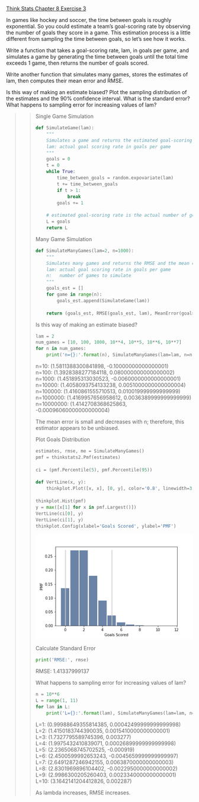 [Think Stats Chapter 8 Exercise 3](http://greenteapress.com/thinkstats2/html/thinkstats2009.html#toc77)

In games like hockey and soccer, the time between goals is roughly exponential. So you could estimate a team’s goal-scoring rate by observing the number of goals they score in a game. This estimation process is a little different from sampling the time between goals, so let’s see how it works.

Write a function that takes a goal-scoring rate, lam, in goals per game, and simulates a game by generating the time between goals until the total time exceeds 1 game, then returns the number of goals scored.

Write another function that simulates many games, stores the estimates of lam, then computes their mean error and RMSE.

Is this way of making an estimate biased? Plot the sampling distribution of the estimates and the 90% confidence interval. What is the standard error? What happens to sampling error for increasing values of lam?

>> Single Game Simulation
>> ```python
>> def SimulateGame(lam):
>>     """
>>     Simulates a game and returns the estimated goal-scoring rate.
>>     lam: actual goal scoring rate in goals per game
>>     """
>>     goals = 0
>>     t = 0
>>     while True:
>>         time_between_goals = random.expovariate(lam)
>>         t += time_between_goals
>>         if t > 1:
>>             break
>>         goals += 1
>> 
>>     # estimated goal-scoring rate is the actual number of goals scored
>>     L = goals
>>     return L
>> ```
>>
>> Many Game Simulation
>> ```python
>> def SimulateManyGames(lam=2, n=1000):
>>     """
>>     Simulates many games and returns the RMSE and the mean error.
>>     lam: actual goal scoring rate in goals per game
>>     n:   number of games to simulate
>>     """
>>     goals_est = []
>>     for game in range(n):
>>         goals_est.append(SimulateGame(lam))
>>      
>>     return (goals_est, RMSE(goals_est, lam), MeanError(goals_est, lam))
>> ```
>>
>> Is this way of making an estimate biased?
>> ```python
>> lam = 2
>> num_games = [10, 100, 1000, 10**4, 10**5, 10**6, 10**7]
>> for n in num_games:
>>     print('n={}:'.format(n), SimulateManyGames(lam=lam, n=n)[1:])  
>> ```
>> n=10: (1.5811388300841898, -0.10000000000000001)  
>> n=100: (1.3928388277184118, 0.080000000000000002)  
>> n=1000: (1.451895313030523, -0.0060000000000000001)  
>> n=10000: (1.4058093754133238, 0.0051000000000000004)  
>> n=100000: (1.4160861555710513, 0.010019999999999999)  
>> n=1000000: (1.4169957656958612, 0.0036389999999999999)  
>> n=10000000: (1.4142708368625863, -0.00096060000000000004)  
>>
>> The mean error is small and decreases with n; therefore, this estimator appears to be unbiased.
>>
>> Plot Goals Distribution
>> ```python
>> estimates, rmse, me = SimulateManyGames() 
>> pmf = thinkstats2.Pmf(estimates)
>>
>> ci = (pmf.Percentile(5), pmf.Percentile(95))
>>
>> def VertLine(x, y):
>>     thinkplot.Plot([x, x], [0, y], color='0.8', linewidth=3)
>>
>> thinkplot.Hist(pmf)
>> y = max([x[1] for x in pmf.Largest()])
>> VertLine(ci[0], y)
>> VertLine(ci[1], y)
>> thinkplot.Config(xlabel='Goals Scored', ylabel='PMF')
>> ```
>>
>> ![goals_dist.png](8-3-goals_dist.png)
>>
>> Calculate Standard Error
>> ```python
>> print('RMSE:', rmse)
>> ```
>> RMSE: 1.41337999137  
>>
>> What happens to sampling error for increasing values of lam?
>> ```python
>> n = 10**6
>> L = range(1, 11)
>> for lam in L:
>>     print('L={}:'.format(lam), SimulateManyGames(lam=lam, n=n)[1:])
>> ```
>> L=1: (0.99988649355814385, 0.00042499999999999998)  
>> L=2: (1.4150183744390035, 0.0015410000000000001)  
>> L=3: (1.7327795589745396, 0.003277)  
>> L=4: (1.9975432410839071, 0.00026899999999999998)  
>> L=5: (2.2365068745702525, -0.000919)  
>> L=6: (2.4500599992653243, -0.0045659999999999997)  
>> L=7: (2.6491287246942155, 0.0063870000000000003)  
>> L=8: (2.8301969896104402, -0.0022950000000000002)  
>> L=9: (2.9986300205260403, 0.0023340000000000001)  
>> L=10: (3.1642141204412826, 0.002287)  
>>
>> As lambda increases, RMSE increases.
